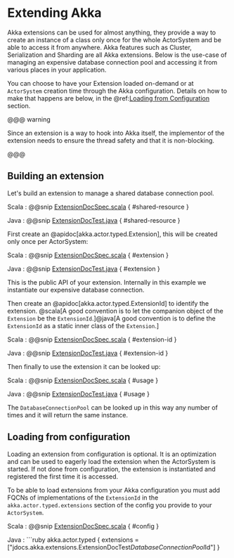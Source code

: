 # Extending Akka

Akka extensions can be used for almost anything, they provide a way to create
an instance of a class only once for the whole ActorSystem and be able to access
it from anywhere. Akka features such as Cluster, Serialization and Sharding are all
Akka extensions. Below is the use-case of managing an expensive database connection 
pool and accessing it from various places in your application.

You can choose to have your Extension loaded on-demand or at `ActorSystem` creation 
time through the Akka configuration.
Details on how to make that happens are below, in the @ref:[Loading from Configuration](extending.md#loading) section.

@@@ warning

Since an extension is a way to hook into Akka itself, the implementor of the extension needs to
ensure the thread safety and that it is non-blocking.

@@@

## Building an extension

Let's build an extension to manage a shared database connection pool.

Scala
:  @@snip [ExtensionDocSpec.scala](/akka-actor-typed-tests/src/test/scala/docs/akka/typed/extensions/ExtensionDocSpec.scala) { #shared-resource }

Java
:  @@snip [ExtensionDocTest.java](/akka-actor-typed-tests/src/test/java/jdocs/akka/typed/extensions/ExtensionDocTest.java) { #shared-resource }

First create an @apidoc[akka.actor.typed.Extension], this will be created only once per ActorSystem:

Scala
:  @@snip [ExtensionDocSpec.scala](/akka-actor-typed-tests/src/test/scala/docs/akka/typed/extensions/ExtensionDocSpec.scala) { #extension }

Java
:  @@snip [ExtensionDocTest.java](/akka-actor-typed-tests/src/test/java/jdocs/akka/typed/extensions/ExtensionDocTest.java) { #extension }

This is the public API of your extension. Internally in this example we instantiate our expensive database connection. 

Then create an @apidoc[akka.actor.typed.ExtensionId] to identify the extension.
@scala[A good convention is to let the companion object of the `Extension` be the `ExtensionId`.]@java[A good convention is to define the `ExtensionId` as a static inner class of the `Extension`.]

Scala
:  @@snip [ExtensionDocSpec.scala](/akka-actor-typed-tests/src/test/scala/docs/akka/typed/extensions/ExtensionDocSpec.scala) { #extension-id }

Java
:  @@snip [ExtensionDocTest.java](/akka-actor-typed-tests/src/test/java/jdocs/akka/typed/extensions/ExtensionDocTest.java) { #extension-id }

Then finally to use the extension it can be looked up:

Scala
:  @@snip [ExtensionDocSpec.scala](/akka-actor-typed-tests/src/test/scala/docs/akka/typed/extensions/ExtensionDocSpec.scala) { #usage }

Java
:  @@snip [ExtensionDocTest.java](/akka-actor-typed-tests/src/test/java/jdocs/akka/typed/extensions/ExtensionDocTest.java) { #usage  }

The `DatabaseConnectionPool` can be looked up in this way any number of times and it will return the same instance.

<a id="loading"></a>
## Loading from configuration

Loading an extension from configuration is optional. It is an optimization and can be used to eagerly load the extension when the ActorSystem is started. If not done from configuration, the extension is instantiated and registered the first time it is accessed.

To be able to load extensions from your Akka configuration you must add FQCNs of implementations of the `ExtensionId`
in the `akka.actor.typed.extensions` section of the config you provide to your `ActorSystem`.

Scala
:  @@snip [ExtensionDocSpec.scala](/akka-actor-typed-tests/src/test/scala/docs/akka/typed/extensions/ExtensionDocSpec.scala) { #config }

Java
:   ```ruby
   akka.actor.typed {
     extensions = ["jdocs.akka.extensions.ExtensionDocTest$DatabaseConnectionPool$Id"]
   }
   ```
     










